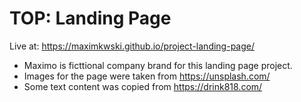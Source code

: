 # TOP: Landing Page

Live at: https://maximkwski.github.io/project-landing-page/

* Maximo is ficttional company brand for this landing page project.
* Images for the page were taken from https://unsplash.com/
* Some text content was copied from https://drink818.com/
